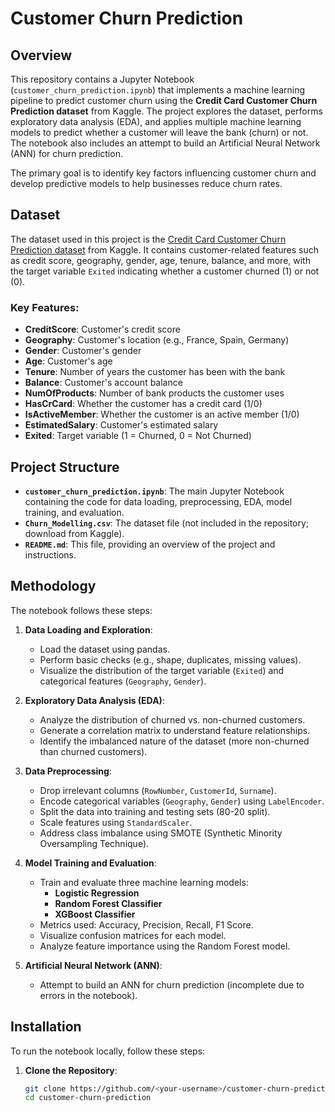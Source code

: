 # Customer Churn Prediction

## Overview
This repository contains a Jupyter Notebook (`customer_churn_prediction.ipynb`) that implements a machine learning pipeline to predict customer churn using the **Credit Card Customer Churn Prediction dataset** from Kaggle. The project explores the dataset, performs exploratory data analysis (EDA), and applies multiple machine learning models to predict whether a customer will leave the bank (churn) or not. The notebook also includes an attempt to build an Artificial Neural Network (ANN) for churn prediction.

The primary goal is to identify key factors influencing customer churn and develop predictive models to help businesses reduce churn rates.

## Dataset
The dataset used in this project is the [Credit Card Customer Churn Prediction dataset](https://www.kaggle.com/datasets/rjmanoj/credit-card-customer-churn-prediction) from Kaggle. It contains customer-related features such as credit score, geography, gender, age, tenure, balance, and more, with the target variable `Exited` indicating whether a customer churned (1) or not (0).

### Key Features:
- **CreditScore**: Customer's credit score
- **Geography**: Customer's location (e.g., France, Spain, Germany)
- **Gender**: Customer's gender
- **Age**: Customer's age
- **Tenure**: Number of years the customer has been with the bank
- **Balance**: Customer's account balance
- **NumOfProducts**: Number of bank products the customer uses
- **HasCrCard**: Whether the customer has a credit card (1/0)
- **IsActiveMember**: Whether the customer is an active member (1/0)
- **EstimatedSalary**: Customer's estimated salary
- **Exited**: Target variable (1 = Churned, 0 = Not Churned)

## Project Structure
- **`customer_churn_prediction.ipynb`**: The main Jupyter Notebook containing the code for data loading, preprocessing, EDA, model training, and evaluation.
- **`Churn_Modelling.csv`**: The dataset file (not included in the repository; download from Kaggle).
- **`README.md`**: This file, providing an overview of the project and instructions.

## Methodology
The notebook follows these steps:
1. **Data Loading and Exploration**:
   - Load the dataset using pandas.
   - Perform basic checks (e.g., shape, duplicates, missing values).
   - Visualize the distribution of the target variable (`Exited`) and categorical features (`Geography`, `Gender`).

2. **Exploratory Data Analysis (EDA)**:
   - Analyze the distribution of churned vs. non-churned customers.
   - Generate a correlation matrix to understand feature relationships.
   - Identify the imbalanced nature of the dataset (more non-churned than churned customers).

3. **Data Preprocessing**:
   - Drop irrelevant columns (`RowNumber`, `CustomerId`, `Surname`).
   - Encode categorical variables (`Geography`, `Gender`) using `LabelEncoder`.
   - Split the data into training and testing sets (80-20 split).
   - Scale features using `StandardScaler`.
   - Address class imbalance using SMOTE (Synthetic Minority Oversampling Technique).

4. **Model Training and Evaluation**:
   - Train and evaluate three machine learning models:
     - **Logistic Regression**
     - **Random Forest Classifier**
     - **XGBoost Classifier**
   - Metrics used: Accuracy, Precision, Recall, F1 Score.
   - Visualize confusion matrices for each model.
   - Analyze feature importance using the Random Forest model.

5. **Artificial Neural Network (ANN)**:
   - Attempt to build an ANN for churn prediction (incomplete due to errors in the notebook).

## Installation
To run the notebook locally, follow these steps:

1. **Clone the Repository**:
   ```bash
   git clone https://github.com/<your-username>/customer-churn-prediction.git
   cd customer-churn-prediction
